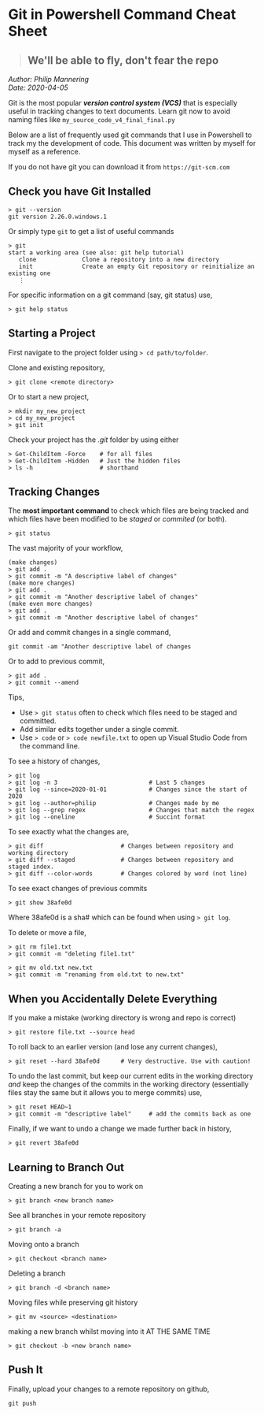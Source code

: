 # Git in Powershell Command Cheat Sheet
> ## We'll be able to fly, don't fear the repo
*Author: Philip Mannering*  
*Date: 2020-04-05*

Git is the most popular ___version control system (VCS)___ that is especially useful in tracking changes to text documents. Learn git now to avoid naming files like `my_source_code_v4_final_final.py`

Below are a list of frequently used git commands that I use in Powershell to track my the development of code. This document was written by myself for myself as a reference.

If you do not have git you can download it from `https://git-scm.com`

## Check you have Git Installed
```
> git --version
git version 2.26.0.windows.1
```
Or simply type `git` to get a list of useful commands
```
> git
start a working area (see also: git help tutorial)
   clone             Clone a repository into a new directory
   init              Create an empty Git repository or reinitialize an existing one
   ⋮
```

For specific information on a git command (say, git status) use,
```
> git help status
```

## Starting a Project  
First navigate to the project folder using `> cd path/to/folder`.

Clone and existing repository, 
```
> git clone <remote directory>
```
Or to start a new project,
```
> mkdir my_new_project
> cd my_new_project
> git init
```
Check your project has the _.git_ folder by using either
```
> Get-ChildItem -Force    # for all files
> Get-ChildItem -Hidden   # Just the hidden files
> ls -h					  # shorthand
```

## Tracking Changes
The **most important command** to check which files are being tracked and which files have been modified to be _staged_ or _commited_ (or both).
```
> git status
```

The vast majority of your workflow,
```
(make changes)
> git add .
> git commit -m "A descriptive label of changes"
(make more changes)
> git add .
> git commit -m "Another descriptive label of changes"
(make even more changes)
> git add .
> git commit -m "Another descriptive label of changes"
```
Or add and commit changes in a single command,
```
git commit -am "Another descriptive label of changes
```
Or to add to previous commit,
```
> git add .
> git commit --amend
```
Tips,
* Use `> git status` often to check which files need to be staged and committed.
* Add similar edits together under a single commit.
* Use `> code` or `> code newfile.txt` to open up Visual Studio Code from the command line.

To see a history of changes,
```
> git log
> git log -n 3    						# Last 5 changes
> git log --since=2020-01-01    		# Changes since the start of 2020
> git log --author=philip				# Changes made by me
> git log --grep regex          		# Changes that match the regex
> git log --oneline 					# Succint format
```

To see exactly what the changes are,
```
> git diff 						# Changes between repository and working directory
> git diff --staged 			# Changes between repository and staged index.
> git diff --color-words 		# Changes colored by word (not line)
```

To see exact changes of previous commits
```
> git show 38afe0d
```
Where 38afe0d is a sha# which can be found when using `> git log`.

To delete or move a file,
```
> git rm file1.txt
> git commit -m "deleting file1.txt"
```
```
> git mv old.txt new.txt
> git commit -m "renaming from old.txt to new.txt"
```

## When you Accidentally Delete Everything

If you make a mistake (working directory is wrong and repo is correct)
```
> git restore file.txt --source head
```
To roll back to an earlier version (and lose any current changes),
```
> git reset --hard 38afe0d		# Very destructive. Use with caution!
```
To undo the last commit, but keep our current edits in the working directory _and_ keep the changes of the commits in the working directory (essentially files stay the same but it allows you to merge commits) use,
```
> git reset HEAD~1
> git commit -m "descriptive label"		# add the commits back as one
```

Finally, if we want to undo a change we made further back in history,
```
> git revert 38afe0d
```


## Learning to Branch Out
Creating a new branch for you to work on
```
> git branch <new branch name>
```
See all branches in your remote repository
```
> git branch -a
```
Moving onto a branch
```
> git checkout <branch name>
```
Deleting a branch
```
> git branch -d <branch name>
```
Moving files while preserving git history
```
> git mv <source> <destination>
 ```
 
making a new branch whilst moving into it AT THE SAME TIME
```
> git checkout -b <new branch name>
```

## Push It

Finally, upload your changes to a remote repository on github,
```
git push
```

